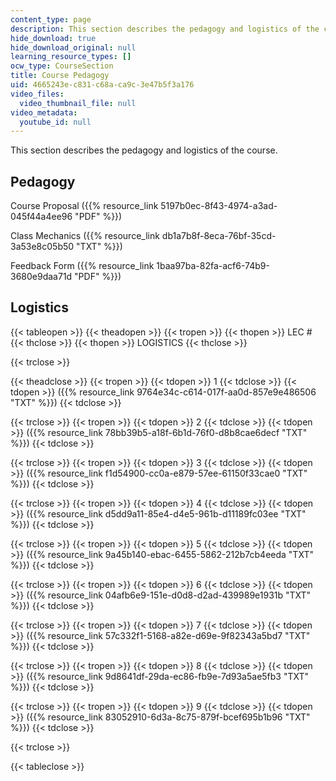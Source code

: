 ```yaml
---
content_type: page
description: This section describes the pedagogy and logistics of the course.
hide_download: true
hide_download_original: null
learning_resource_types: []
ocw_type: CourseSection
title: Course Pedagogy
uid: 4665243e-c831-c68a-ca9c-3e47b5f3a176
video_files:
  video_thumbnail_file: null
video_metadata:
  youtube_id: null
---
```


This section describes the pedagogy and logistics of the course.

Pedagogy
--------

Course Proposal ({{% resource_link 5197b0ec-8f43-4974-a3ad-045f44a4ee96 "PDF" %}})

Class Mechanics ({{% resource_link db1a7b8f-8eca-76bf-35cd-3a53e8c05b50 "TXT" %}})

Feedback Form ({{% resource_link 1baa97ba-82fa-acf6-74b9-3680e9daa71d "PDF" %}})

Logistics
---------

{{< tableopen >}}
{{< theadopen >}}
{{< tropen >}}
{{< thopen >}}
LEC #
{{< thclose >}}
{{< thopen >}}
LOGISTICS
{{< thclose >}}

{{< trclose >}}

{{< theadclose >}}
{{< tropen >}}
{{< tdopen >}}
1
{{< tdclose >}}
{{< tdopen >}}
({{% resource_link 9764e34c-c614-017f-aa0d-857e9e486506 "TXT" %}})
{{< tdclose >}}

{{< trclose >}}
{{< tropen >}}
{{< tdopen >}}
2
{{< tdclose >}}
{{< tdopen >}}
({{% resource_link 78bb39b5-a18f-6b1d-76f0-d8b8cae6decf "TXT" %}})
{{< tdclose >}}

{{< trclose >}}
{{< tropen >}}
{{< tdopen >}}
3
{{< tdclose >}}
{{< tdopen >}}
({{% resource_link f1d54900-cc0a-e879-57ee-61150f33cae0 "TXT" %}})
{{< tdclose >}}

{{< trclose >}}
{{< tropen >}}
{{< tdopen >}}
4
{{< tdclose >}}
{{< tdopen >}}
({{% resource_link d5dd9a11-85e4-d4e5-961b-d11189fc03ee "TXT" %}})
{{< tdclose >}}

{{< trclose >}}
{{< tropen >}}
{{< tdopen >}}
5
{{< tdclose >}}
{{< tdopen >}}
({{% resource_link 9a45b140-ebac-6455-5862-212b7cb4eeda "TXT" %}})
{{< tdclose >}}

{{< trclose >}}
{{< tropen >}}
{{< tdopen >}}
6
{{< tdclose >}}
{{< tdopen >}}
({{% resource_link 04afb6e9-151e-d0d8-d2ad-439989e1931b "TXT" %}})
{{< tdclose >}}

{{< trclose >}}
{{< tropen >}}
{{< tdopen >}}
7
{{< tdclose >}}
{{< tdopen >}}
({{% resource_link 57c332f1-5168-a82e-d69e-9f82343a5bd7 "TXT" %}})
{{< tdclose >}}

{{< trclose >}}
{{< tropen >}}
{{< tdopen >}}
8
{{< tdclose >}}
{{< tdopen >}}
({{% resource_link 9d8641df-29da-ec86-fb9e-7d93a5ae5fb3 "TXT" %}})
{{< tdclose >}}

{{< trclose >}}
{{< tropen >}}
{{< tdopen >}}
9
{{< tdclose >}}
{{< tdopen >}}
({{% resource_link 83052910-6d3a-8c75-879f-bcef695b1b96 "TXT" %}})
{{< tdclose >}}

{{< trclose >}}

{{< tableclose >}}